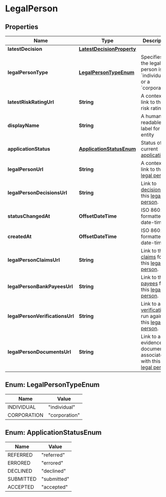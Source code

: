 

# LegalPerson


## Properties

| Name | Type | Description | Notes |
|------------ | ------------- | ------------- | -------------|
|**latestDecision** | [**LatestDecisionProperty**](LatestDecisionProperty.md) |  |  [optional] |
|**legalPersonType** | [**LegalPersonTypeEnum**](#LegalPersonTypeEnum) | Specifies if the legal person is an &#x60;individual&#x60; or a &#x60;corporation&#x60;. |  |
|**latestRiskRatingUrl** | **String** | A contextual link to the risk rating. |  [optional] |
|**displayName** | **String** | A human readable label for an entity |  |
|**applicationStatus** | [**ApplicationStatusEnum**](#ApplicationStatusEnum) | Status of the current [application](http://docs.griffin.com) |  [optional] |
|**legalPersonUrl** | **String** | A contextual link to the [legal person](http://docs.griffin.com). |  |
|**legalPersonDecisionsUrl** | **String** | Link to [decisions](http://docs.griffin.com) for this [legal person](http://docs.griffin.com). |  |
|**statusChangedAt** | **OffsetDateTime** | ISO 8601 formatted date-time. |  [optional] |
|**createdAt** | **OffsetDateTime** | ISO 8601 formatted date-time. |  |
|**legalPersonClaimsUrl** | **String** | Link to the [claims](http://docs.griffin.com) for this [legal person](http://docs.griffin.com). |  [optional] |
|**legalPersonBankPayeesUrl** | **String** | Link to the [payees](http://docs.griffin.com) for this [legal person](http://docs.griffin.com). |  [optional] |
|**legalPersonVerificationsUrl** | **String** | Link to all [verifications](http://docs.griffin.com) run against this [legal person](http://docs.griffin.com). |  |
|**legalPersonDocumentsUrl** | **String** | Link to all evidence documents associated with this [legal person](http://docs.griffin.com). |  |



## Enum: LegalPersonTypeEnum

| Name | Value |
|---- | -----|
| INDIVIDUAL | &quot;individual&quot; |
| CORPORATION | &quot;corporation&quot; |



## Enum: ApplicationStatusEnum

| Name | Value |
|---- | -----|
| REFERRED | &quot;referred&quot; |
| ERRORED | &quot;errored&quot; |
| DECLINED | &quot;declined&quot; |
| SUBMITTED | &quot;submitted&quot; |
| ACCEPTED | &quot;accepted&quot; |



